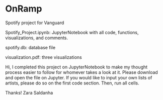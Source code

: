 # OnRamp
Spotify project for Vanguard

Spotify_Project.ipynb: JupyterNotebook with all code, functions, visualizations, and comments.

spotify.db: database file

visualization.pdf: three visualizations 

Hi, I completed this project on JupyterNotebook to make my thought process easier to follow for whomever takes a look at it.
Please download and open the file on Jupyter.
If you would like to input your own lists of artists, please do so on the first code section.
Then, run all cells.

Thanks!
Zara Saldanha
